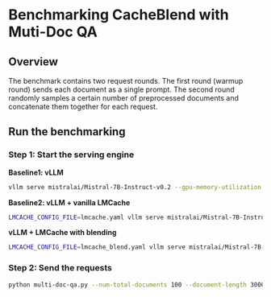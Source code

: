 # Benchmarking CacheBlend with Muti-Doc QA

## Overview
The benchmark contains two request rounds. The first round (warmup round) sends each document as a single prompt. The second round randomly samples a certain number of preprocessed documents and concatenate them together for each request.

## Run the benchmarking

### Step 1: Start the serving engine

**Baseline1: vLLM**
```bash
vllm serve mistralai/Mistral-7B-Instruct-v0.2 --gpu-memory-utilization 0.8 --port 8000
```

**Baseline2: vLLM + vanilla LMCache**

```bash
LMCACHE_CONFIG_FILE=lmcache.yaml vllm serve mistralai/Mistral-7B-Instruct-v0.2 --gpu-memory-utilization 0.8 --port 8000 --kv-transfer-config '{"kv_connector":"LMCacheConnectorV1", "kv_role":"kv_both"}'
```

**vLLM + LMCache with blending**

```bash
LMCACHE_CONFIG_FILE=lmcache_blend.yaml vllm serve mistralai/Mistral-7B-Instruct-v0.2 --gpu-memory-utilization 0.8 --port 8000 --no-enable-prefix-caching --kv-transfer-config '{"kv_connector":"LMCacheConnectorV1", "kv_role":"kv_both"}'
```

### Step 2: Send the requests
```bash
python multi-doc-qa.py --num-total-documents 100 --document-length 3000 --output-len 1 --num-requests 100 --num-docs-per-request 5 --model mistralai/Mistral-7B-Instruct-v0.2 --port 8000 --max-inflight-requests 1 
```